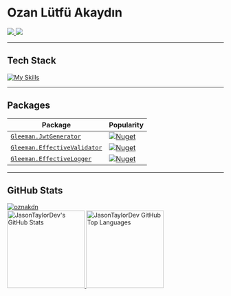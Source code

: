 # Ozan Lütfü Akaydın

<p align="start">
  <a href="https://www.linkedin.com/in/ozan-l%C3%BCtf%C3%BC-akaydin/">
    <img src="https://skillicons.dev/icons?i=linkedin" />
  </a>
 <a href="https://twitter.com/OzanAkaydin29">
    <img src="https://skillicons.dev/icons?i=twitter" />
  </a>
</p>

<hr>

## Tech Stack
[![My Skills](https://skillicons.dev/icons?i=cs,dotnet,jquery,sqlite,postgres,mysql,mongodb,redis,rabbitmq,postman,git,docker,unity,visualstudio,vscode&perline=15)](https://skillicons.dev)
<br>
<hr>

## Packages
| Package |  Popularity |
| ------- | ----------  |
| <a href="https://github.com/oznakdn/JwtGenerator">`Gleeman.JwtGenerator`</a> |  [![Nuget](https://img.shields.io/nuget/dt/Gleeman.JwtGenerator.svg)](https://www.nuget.org/packages/Gleeman.JwtGenerator/) |
| <a href="https://github.com/oznakdn/EffectiveValidator">`Gleeman.EffectiveValidator`</a> |  [![Nuget](https://img.shields.io/nuget/dt/Gleeman.EffectiveValidator.svg)](https://www.nuget.org/packages/Gleeman.EffectiveValidator) | 
| <a href="https://github.com/oznakdn/EffectiveLogger">`Gleeman.EffectiveLogger`</a> |  [![Nuget](https://img.shields.io/nuget/dt/Gleeman.EffectiveLogger.svg)](https://www.nuget.org/packages/Gleeman.EffectiveLogger) | 
<hr>

## GitHub Stats
<a href="https://github.com/oznakdn">
 <img src="https://komarev.com/ghpvc/?username=oznakdn&label=Profile%20views&color=0e75b6&style=flat" alt="oznakdn" />
</a>
<br>
<a href="https://github.com/oznakdn">
  <img height="180em" src="https://github-readme-stats.vercel.app/api?username=oznakdn&show_icons=true&theme=shades-of-purple&count_private=true" alt="JasonTaylorDev's GitHub Stats" />
  <img height="180em" src="https://github-readme-stats.vercel.app/api/top-langs/?username=oznakdn&theme=shades-of-purple&layout=compact" 
    alt="JasonTaylorDev GitHub Top Languages" />
</a>



[Twitter]:https://twitter.com/OzanAkaydin29
[Linkedin]:https://www.linkedin.com/in/ozan-l%C3%BCtf%C3%BC-akaydin/
[Medium]:https://medium.com/@ozanakaydin
[Stackoverflow]:https://stackoverflow.com/users/15339231/ozanakdn
[HackerRank]:https://www.hackerrank.com/ozanakaydin
[CodeWars]:https://coderbyte.com/profile/oznakdn
[LeetCode]:https://leetcode.com/ozanakaydin/
[CodeWars]:https://www.codewars.com/users/oznakdn




